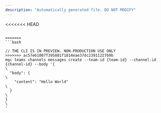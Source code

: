 ```yaml
---
description: "Automatically generated file. DO NOT MODIFY"
---
```


<<<<<<< HEAD
```cli

=======
```bash

// THE CLI IS IN PREVIEW. NON-PRODUCTION USE ONLY
>>>>>>> ac57e61007f395881f1814eae37dc23911227b9b
mgc teams channels messages create --team-id {team-id} --channel-id {channel-id} --body '{\
  "body": {\
    "content": "Hello World"\
  }\
}\
'

```